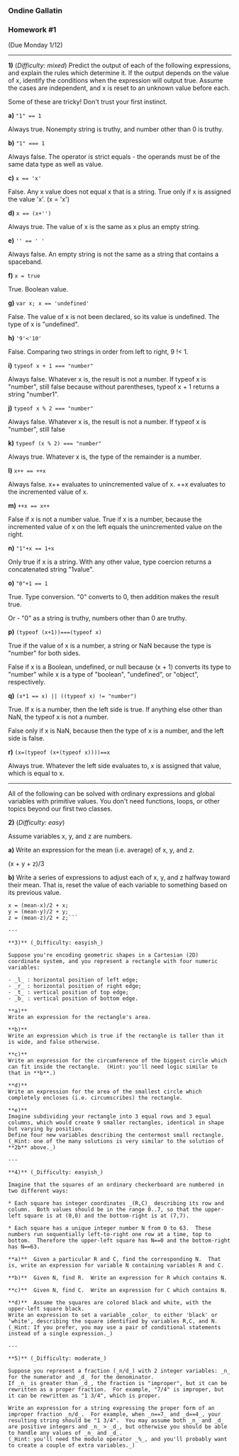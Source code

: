 ### Ondine Gallatin

### Homework #1
(Due Monday 1/12)

---

**1)** (_Difficulty: mixed_)
Predict the output of each of the following expressions, and explain the rules which determine it.
If the output depends on the value of x, identify the conditions when the expression will output true.  Assume the cases are independent, and x is reset to an unknown value before each.

Some of these are tricky!  Don't trust your first instinct.  


**a)** `"1" == 1`

Always true. Nonempty string is truthy, and number other than 0 is truthy.

**b)** `"1" === 1`

Always false. The operator is strict equals - the operands must be of the same data type as well as value.

**c)** `x == 'x'`

False. Any x value does not equal x that is a string. True only if x is assigned the value 'x'. (x = 'x')

**d)** `x == (x+'')`

Always true. The value of x is the same as x plus an empty string.

**e)** `'' == ' '`

Always false. An empty string is not the same as a string that contains a spaceband.

**f)** `x = true`

True. Boolean value.

**g)** `var x; x == 'undefined'`

False. The value of x is not been declared, so its value is undefined. The type of x is "undefined".

**h)** `'9'<'10'`

False. Comparing two strings in order from left to right, 9 !< 1.

**i)** `typeof x + 1 === "number"`

Always false. Whatever x is, the result is not a number. If typeof x is "number", still false because without parentheses, typeof x + 1 returns a string "number1".

**j)** `typeof x % 2 === "number"`

Always false. Whatever x is, the result is not a number. If typeof x is "number", still false

**k)** `typeof (x % 2) === "number"`

Always true. Whatever x is, the type of the remainder is a number.

**l)** `x++ == ++x`

Always false. x++ evaluates to unincremented value of x. ++x evaluates to the incremented value of x.

**m)** `++x == x++`

False if x is not a number value. True if x is a number, because the incremented value of x on the left equals the unincremented value on the right.

**n)** `"1"+x == 1+x`

Only true if x is a string. With any other value, type coercion returns a concatenated string "1value".

**o)** `"0"+1 == 1`

True. Type conversion. "0" converts to 0, then addition makes the result true.

Or - "0" as a string is truthy, numbers other than 0 are truthy.

**p)** `(typeof (x+1))===(typeof x)`

True if the value of x is a number, a string or NaN because the type is "number" for both sides.

False if x is a Boolean, undefined, or null because (x + 1) converts its type to "number" while x is a type of "boolean", "undefined", or "object", respectively.

**q)** `(x*1 == x) || ((typeof x) != "number")`

True. If x is a number, then the left side is true. If anything else other than NaN, the typeof x is not a number.

False only if x is NaN, because then the type of x is a number, and the left side is false.

**r)** `(x=(typeof (x+(typeof x))))==x`

Always true. Whatever the left side evaluates to, x is assigned that value, which is equal to x.

---

All of the following can be solved with ordinary expressions and global variables with primitive values. You don't need functions, loops, or other topics beyond our first two classes.

 **2)** (_Difficulty: easy_)

Assume variables x, y, and z are numbers.

**a)**
Write an expression for the mean (i.e. average) of x, y, and z.

(x + y + z)/3

**b)**
Write a series of expressions to adjust each of x, y, and z halfway toward their mean.
That is, reset the value of each variable to something based on its previous value.

```var mean = (x + y + z)/3;
x = (mean-x)/2 + x;
y = (mean-y)/2 + y;
z = (mean-z)/2 + z;```

---

**3)** (_Difficulty: easyish_)

Suppose you're encoding geometric shapes in a Cartesian (2D) coordinate system, and you represent a rectangle with four numeric variables:

- _l_ : horizontal position of left edge;
- _r_ : horizontal position of right edge;
- _t_ : vertical position of top edge;
- _b_ : vertical position of bottom edge.

**a)**
Write an expression for the rectangle's area.

**b)**
Write an expression which is true if the rectangle is taller than it is wide, and false otherwise.

**c)**
Write an expression for the circumference of the biggest circle which can fit inside the rectangle.  (Hint: you'll need logic similar to that in **b**.)

**d)**
Write an expression for the area of the smallest circle which completely encloses (i.e. circumscribes) the rectangle.

**e)**
Imagine subdividing your rectangle into 3 equal rows and 3 equal columns, which would create 9 smaller rectangles, identical in shape but varying by position.
Define four new variables describing the centermost small rectangle.
(_Hint: one of the many solutions is very similar to the solution of **2b** above._)

---

**4)** (_Difficulty: easyish_)

Imagine that the squares of an ordinary checkerboard are numbered in two different ways:

* Each square has integer coordinates _(R,C)_ describing its row and column.  Both values should be in the range 0..7, so that the upper-left square is at (0,0) and the bottom-right is at (7,7).

* Each square has a unique integer number N from 0 to 63.  These numbers run sequentially left-to-right one row at a time, top to bottom.  Therefore the upper-left square has N==0 and the bottom-right has N==63.

**a)**  Given a particular R and C, find the corresponding N.  That is, write an expression for variable N containing variables R and C.

**b)**  Given N, find R.  Write an expression for R which contains N.

**c)**  Given N, find C.  Write an expression for C which contains N.

**d)**  Assume the squares are colored black and white, with the upper-left square black.
Write an expression to set a variable _color_ to either 'black' or 'white', describing the square identified by variables R,C, and N.
(_Hint: If you prefer, you may use a pair of conditional statements instead of a single expression._)

---

**5)** (_Difficulty: moderate_)

Suppose you represent a fraction (_n/d_) with 2 integer variables: _n_ for the numerator and _d_ for the denominator.
If _n_ is greater than _d_, the fraction is "improper", but it can be rewritten as a proper fraction.  For example, "7/4" is improper, but it can be rewritten as "1 3/4", which is proper.

Write an expression for a string expressing the proper form of an improper fraction _n/d_.  For example, when _n==7_ and _d==4_, your resulting string should be "1 3/4".  You may assume both _n_ and _d_ are positive integers and _n_ > _d_, but otherwise you should be able to handle any values of _n_ and _d_.
(_Hint: you'll need the modulo operator _%_, and you'll probably want to create a couple of extra variables._)
